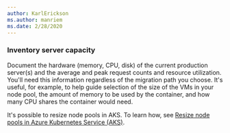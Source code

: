 ```yaml
---
author: KarlErickson
ms.author: manriem
ms.date: 2/28/2020
---
```


### Inventory server capacity

Document the hardware (memory, CPU, disk) of the current production server(s) and the average and peak request counts and resource utilization. You'll need this information regardless of the migration path you choose. It's useful, for example, to help guide selection of the size of the VMs in your node pool, the amount of memory to be used by the container, and how many CPU shares the container would need.

It's possible to resize node pools in AKS. To learn how, see [Resize node pools in Azure Kubernetes Service (AKS)](/azure/aks/resize-node-pool).
